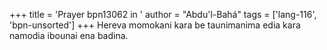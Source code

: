 +++
title = 'Prayer bpn13062 in '
author = "Abdu'l-Bahá"
tags = ['lang-116', 'bpn-unsorted']
+++
Hereva momokani kara be taunimanima edia kara namodia ibounai ena badina.
